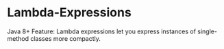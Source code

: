 # Lambda-Expressions
Java 8+ Feature: Lambda expressions let you express instances of single-method classes more compactly.
